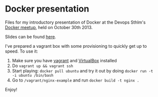 # Docker presentation

Files for my introductory presentation of Docker at the Devops Sthlm's [Docker
 meetup](www.meetup.com/DevOps-Stockholm/events/138089102/), held on October 30th 2013.

Slides can be found [here](https://docs.google.com/presentation/d/1xf6J6ob44Fel6_hfIGZ0KF33YwgPGWoFZ-TYM1VBMPo/edit#slide=id.g11f46d04a_010).

I've prepared a vagrant box with some provisioning to quickly get up to
speed. To use it:

1. Make sure you have [vagrant](http://vagrantup.com) and [VirtualBox](https://www.virtualbox.org/) installed
2. Do `vagrant up && vagrant ssh`
3. Start playing: `docker pull ubuntu` and try it out by doing `docker run -t -i ubuntu /bin/bash`
4. Go to `/vagrant/nginx-example` and run `docker build -t nginx .`

Enjoy!
